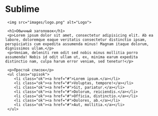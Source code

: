 # Sublime
<!DOCTYPE html>
<html lang="en">
<head>
	<meta charset="UTF-8">
	<link rel="stylesheet" href="style.css">
	<title>Тустовая страница</title>
</head>
<body>

	 <img src="images/logo.png"	alt="Logo">	

	 <h1>Обычный заголовок</h1>
	 <p>Lorem ipsum dolor sit amet, consectetur adipisicing elit. Ab ea labore, doloremque eaque veritatis consectetur distinctio ipsam, perspiciatis cum expedita assumenda minus! Magnam itaque dolorum, dignissimos ullam.</p>
	 <p>Veniam, deleniti rem odit sed nobis minus mollitia porro assumenda! Nobis id odit ullam ut, ex, minima earum expedita distinctio nam, culpa harum error veniam, sed tenetur!</p>

	 <p>Простой список</p>
	 <ul class="spisok">
	 	<li class="ok"><a href="#">Lorem ipsum.</a></li>
	 	<li class="ok"><a href="#">Voluptas, tempore!</a></li>
	 	<li class="ok"><a href="#">Sit, pariatur.</a></li>
	 	<li class="ok"><a href="#">Dolorum, reiciendis.</a></li>
	 	<li class="ok"><a href="#">Officia, distinctio.</a></li>
	 	<li class="ok"><a href="#">Dolores, ab.</a></li>
	 	<li class="ok"><a href="#">Aut, mollitia.</a></li>
	 </ul>
</body>
</html>
